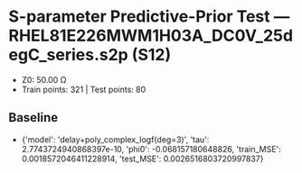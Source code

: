 # S-parameter Predictive-Prior Test — RHEL81E226MWM1H03A_DC0V_25degC_series.s2p (S12)
- Z0: 50.00 Ω
- Train points: 321  |  Test points: 80

## Baseline
- {'model': 'delay+poly_complex_logf(deg=3)', 'tau': 2.7743724940868397e-10, 'phi0': -0.068157180648826, 'train_MSE': 0.0018572046411228914, 'test_MSE': 0.0026516803720997837}